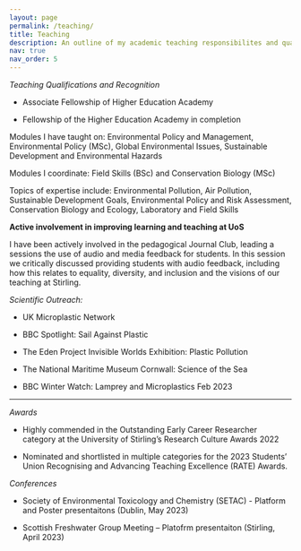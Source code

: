 ```yaml
---
layout: page
permalink: /teaching/
title: Teaching
description: An outline of my academic teaching responsibilites and quailifcations 
nav: true
nav_order: 5
---
```


*Teaching Qualifications and Recognition*
- Associate Fellowship of Higher Education Academy
+ Fellowship of the Higher Education Academy in completion 

Modules I have taught on: Environmental Policy and Management, Environmental Policy (MSc), Global Environmental Issues, Sustainable Development and Environmental Hazards
<p> Modules I coordinate: Field Skills (BSc) and Conservation Biology (MSc)
<p> Topics of expertise include: Environmental Pollution, Air Pollution, Sustainable Development Goals, Environmental Policy and Risk Assessment, Conservation Biology and Ecology, Laboratory and Field Skills

**Active involvement in improving learning and teaching at UoS**
<p> I have been actively involved in the pedagogical Journal Club, leading a sessions the use of audio and media feedback for students. In this session we critically discussed providing students with audio feedback, including how this relates to equality, diversity, and inclusion and the visions of our teaching at Stirling. 
  
*Scientific Outreach:*
+ UK Microplastic Network
* BBC Spotlight: Sail Against Plastic
- The Eden Project Invisible Worlds Exhibition: Plastic Pollution
+ The National Maritime Museum Cornwall: Science of the Sea
* BBC Winter Watch: Lamprey and Microplastics Feb 2023

-----

*Awards*
+ Highly commended in the Outstanding Early Career Researcher category at the University of Stirling’s Research Culture Awards 2022
- Nominated and shortlisted in multiple categories for the 2023 Students’ Union Recognising and Advancing Teaching Excellence (RATE) Awards.

*Conferences*
+ Society of Environmental Toxicology and Chemistry (SETAC) - Platform and Poster presentaitons (Dublin, May 2023)
- Scottish Freshwater Group Meeting – Platofrm presentaiton (Stirling, April 2023)

